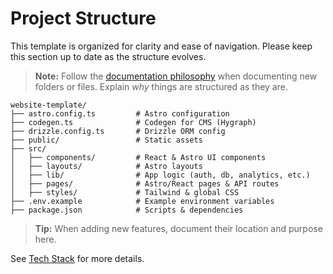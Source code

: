 # Project Structure

This template is organized for clarity and ease of navigation. Please keep this section up to date as the structure evolves.

> **Note:** Follow the [documentation philosophy](../../../index.md) when documenting new folders or files. Explain *why* things are structured as they are.

```
website-template/
├── astro.config.ts         # Astro configuration
├── codegen.ts              # Codegen for CMS (Hygraph)
├── drizzle.config.ts       # Drizzle ORM config
├── public/                 # Static assets
├── src/
│   ├── components/         # React & Astro UI components
│   ├── layouts/            # Astro layouts
│   ├── lib/                # App logic (auth, db, analytics, etc.)
│   ├── pages/              # Astro/React pages & API routes
│   ├── styles/             # Tailwind & global CSS
├── .env.example            # Example environment variables
├── package.json            # Scripts & dependencies
```

> **Tip:** When adding new features, document their location and purpose here.

See [Tech Stack](./tech-stack.md) for more details.

